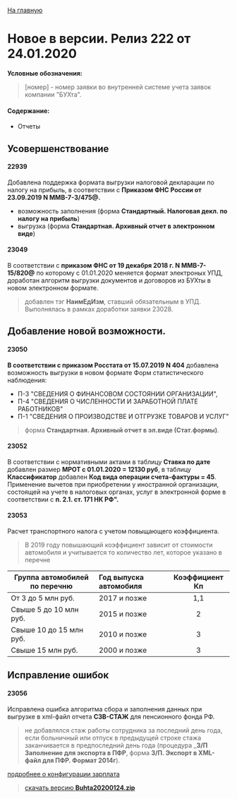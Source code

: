 ﻿[На главную](../../index.md)

# Новое  в версии. Релиз 222 от 24.01.2020

**Условные обозначения:**
 >[номер] - номер заявки во внутренней системе учета заявок компании "БУХта".


#### Содержание:

- Отчеты

## Усовершенствование

#### 22939
Добавлена поддержка формата выгрузки налоговой декларации по налогу на прибыль, в соответствии с __Приказом ФНС России от 23.09.2019 N ММВ-7-3/475@.__
>
- возможность заполнения (форма __Стандартный. Налоговая декл. по налогу на прибыль__)
- выгрузка (форма __Стандартная. Архивный отчет в электронном виде__)

#### 23049
В соответствии с __приказом ФНС от 19 декабря 2018 г. N ММВ-7-15/820@__ по которому с 01.01.2020 меняется формат электроных УПД,
доработан алгоритм выгрузки документов и договоров из БУХты в новом электронном формате.
> добавлен тэг __НаимЕдИзм__, ставший обязательным в УПД. Выполнялась в рамках доработки заявки 23028.

## Добавление новой возможности.

#### 23050
__В соответствии с приказом Росстата от 15.07.2019 N 404__ добавлена возможность выгрузки в новом формате Форм статистического наблюдения:
- П-3 "СВЕДЕНИЯ О ФИНАНСОВОМ СОСТОЯНИИ ОРГАНИЗАЦИИ",
- П-4 "СВЕДЕНИЯ О ЧИСЛЕННОСТИ И ЗАРАБОТНОЙ ПЛАТЕ РАБОТНИКОВ"
- П-1 "СВЕДЕНИЯ О ПРОИЗВОДСТВЕ И ОТГРУЗКЕ ТОВАРОВ И УСЛУГ"

> форма __Стандартная. Архивный отчет в эл.виде (Стат.формы)__.

#### 23052
В соответствии с нормативными актами в таблицу __Ставка по дате__ добавлен размер __МРОТ с 01.01.2020 = 12130 руб__,
в таблицу __Классификатор__ добавлен __Код вида операции счета-фактуры = 45__. Применение вычетов при приобретении у иностранной организации, состоящей на учете в налоговых органах, услуг в электронной форме в соответствии с __п. 2.1. ст. 171 НК РФ".__

#### 23053
Расчет транспортного налога с учетом повыщающего коэффициента.
>В 2019 году повышающий коэффициент зависит от стоимости автомобиля и учитывается то количество лет, которое указано в перечне

| Группа автомобилей по перечню   |    Год выпуска автомобиля  | Коэффициент Кп |
|---------------------------------|:---------------------------|:--------------:|
|От 3 до 5 млн руб.               |   2017 и позже	           | 1,1            |
|Свыше 5 до 10 млн руб.           |   2015 и позже	           | 2              |
|Свыше 10 до 15 млн руб.          |   2010 и позже	           | 3              |
|Свыше 15 млн руб.                |   2000 и позже             | 3              |



## Исправление ошибок

#### 23056
Исправлена ошибка алгоритма сбора и заполнения данных при выгрузке в xml-файл отчета __СЗВ-СТАЖ__ для пенсионного фонда РФ.
> не добавлялся стаж работы сотрудника за последний день года, если больничный или отпуск в предыдущей строке стажа заканчивается в предпоследний день года
(процедура ___З/П Заполнение для экспорта в ПФР__, форма __З/П. Экспорт в XML-файл для ПФР. Формат 2014г__).




[подробнее о конфигурации зарплата](Стандартная_Зарплата.htm)

> [скачать версию **Buhta20200124.zip**](Buhta20200124.zip)
